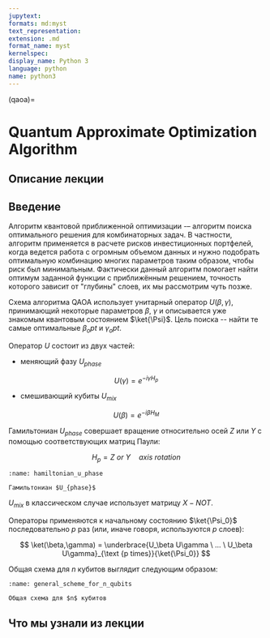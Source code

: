 ```yaml
---
jupytext:
formats: md:myst
text_representation:
extension: .md
format_name: myst
kernelspec:
display_name: Python 3
language: python
name: python3
---
```


(qaoa)=

# Quantum Approximate Optimization Algorithm

## Описание лекции

<!-- todo: написать, если нужно -->

## Введение

Алгоритм квантовой приближенной оптимизации -– алгоритм поиска оптимального решения для комбинаторных задач. В частности, алгоритм применяется в расчете рисков инвестиционных портфелей, когда ведется работа с огромным объемом данных и нужно подобрать оптимальную комбинацию многих параметров таким образом, чтобы риск был минимальным.
Фактически данный алгоритм помогает найти оптимум заданной функции с приближённым решением, точность которого зависит от "глубины" слоев, их мы рассмотрим чуть позже.

Схема алгоритма QAOA использует унитарный оператор $U(\beta,\gamma)$, принимающий некоторые параметров $\beta$, $\gamma$ и описывается уже знакомым квантовым состоянием $\ket{\Psi}$. Цель поиска -- найти те самые оптимальные $\beta_opt$ и $\gamma_opt$.

Оператор $U$ состоит из двух частей:

- меняющий фазу $U_{phase}$

$$
U(\gamma) = e^{-i{\gamma}H_p}
$$

- смешивающий кубиты $U_{mix}$

$$
U(\beta) = e^{-i{\beta}H_M}
$$

Гамильтониан $U_{phase}$ совершает вращение относительно осей $Z$ или $Y$ с помощью соответствующих матриц Паули:

$$
H_p = Z \ or \ Y \quad axis \ rotation
$$

```{figure} /_static/qaoalock/hamiltonian_u_phase.png
:name: hamiltonian_u_phase

Гамильтониан $U_{phase}$
```

$U_{mix}$ в классическом случае использует матрицу $X-NOT$.

Операторы  применяются  к начальному состоянию $\ket{\Psi_0}$ последовательно $р$  раз (или, иначе говоря, используются $p$ слоев):

$$
\ket(\beta,\gamma) = \underbrace{U_\beta U\gamma \ ... \ U_\beta U\gamma}_{\text {p times}}{\ket{\Psi_0}}
$$

Общая схема для $n$ кубитов выглядит следующим образом:

```{figure} /_static/qaoalock/general_scheme_for_n_qubits.png
:name: general_scheme_for_n_qubits

Общая схема для $n$ кубитов
```


## Что мы узнали из лекции

<!-- todo: дописать -->
